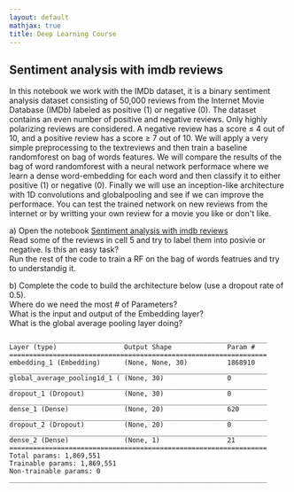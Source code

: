 ```yaml
---
layout: default
mathjax: true
title: Deep Learning Course 
---
```

## Sentiment analysis with imdb reviews
 
In this notebook we work with the IMDb dataset, it is a binary sentiment analysis dataset consisting of 
50,000 reviews from the Internet Movie Database (IMDb) labeled as positive (1) or negative (0). 
The dataset contains an even number of positive and negative reviews. Only highly polarizing reviews are considered.
A negative review has a score ≤ 4 out of 10, and a positive review has a score ≥ 7 out of 10. 
We will apply a very simple preprocessing to the textreviews and then train a baseline randomforest on bag of words features. 
We will compare the results of the bag of word randomforest with a neural network performace where we learn a dense 
word-embedding for each word and then classify it to either positive (1) or negative (0). 
Finally we will use an inception-like architecture with 1D convolutions and globalpooling and see if we can improve the performace. 
You can test the trained network on new reviews from the internet or by writting your own review for a movie you like or don't like.

a) Open the notebook [Sentiment analysis with imdb reviews](https://github.com/tensorchiefs/dl_course_2018/blob/master/notebooks/13_sentiment_analysis_with_imdb_reviews.ipynb)  
Read some of the reviews in cell 5 and try to label them into posivie or negative. Is this an easy task?  
Run the rest of the code to train a RF on the bag of words featrues and try to understandig it.


b) Complete the code to build the architecture below (use a dropout rate of 0.5).  
Where do we need the most # of Parameters?   
What is the input and output of the Embedding layer?  
What is the global average pooling layer doing?
```
_________________________________________________________________
Layer (type)                 Output Shape              Param #   
=================================================================
embedding_1 (Embedding)      (None, None, 30)          1868910   
_________________________________________________________________
global_average_pooling1d_1 ( (None, 30)                0         
_________________________________________________________________
dropout_1 (Dropout)          (None, 30)                0         
_________________________________________________________________
dense_1 (Dense)              (None, 20)                620       
_________________________________________________________________
dropout_2 (Dropout)          (None, 20)                0         
_________________________________________________________________
dense_2 (Dense)              (None, 1)                 21        
=================================================================
Total params: 1,869,551
Trainable params: 1,869,551
Non-trainable params: 0
_________________________________________________________________

```
